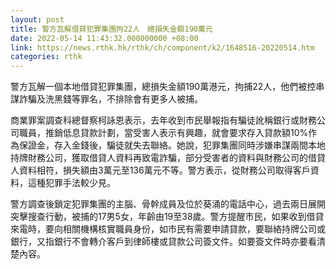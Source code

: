 ```yaml
---
layout: post
title: 警方瓦解借貸犯罪集團拘22人　總損失金額190萬元
date: 2022-05-14 11:43:32.000000000 +08:00
link: https://news.rthk.hk/rthk/ch/component/k2/1648516-20220514.htm
categories: rthk
---
```


警方瓦解一個本地借貸犯罪集團，總損失金額190萬港元，拘捕22人，他們被控串謀詐騙及洗黑錢等罪名，不排除會有更多人被捕。

商業罪案調查科總督察柯詠恩表示，去年收到市民舉報指有騙徒訛稱銀行或財務公司職員，推銷低息貸款計劃，當受害人表示有興趣，就會要求存入貸款額10%作為保證金，存入金錢後，騙徒就失去聯絡。她說，犯罪集團同時涉嫌串謀兩間本地持牌財務公司，獲取借貸人資料再致電詐騙，部分受害者的資料與財務公司的借貸人資料相符，損失額由3萬元至136萬元不等。警方表示，從財務公司取得客戶資料，這種犯罪手法較少見。

警方調查後鎖定犯罪集團的主腦、骨幹成員及位於葵涌的電話中心，過去兩日展開突擊搜查行動，被捕的17男5女，年齡由19至38歲。警方提醒市民，如果收到借貸來電時，要向相關機構核實職員身份，如市民有需要申請貸款，要聯絡持牌公司或銀行，又指銀行不會轉介客戶到律師樓或貸款公司簽文件。如要簽文件時亦要看清楚內容。
